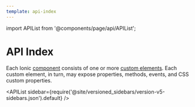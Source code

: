 ```yaml
---
template: api-index
---
```


import APIList from '@components/page/api/APIList';

# API Index

Each Ionic [component](/docs/components) consists of one or more [custom elements](https://developer.mozilla.org/en-US/docs/Web/Web_Components/Using_custom_elements). Each custom element, in turn, may expose properties, methods, events, and CSS custom properties.

<APIList sidebar={require('@site/versioned_sidebars/version-v5-sidebars.json').default} />
